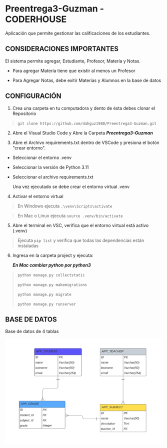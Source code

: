 # Preentrega3-Guzman - CODERHOUSE

Aplicación que permite gestionar las calificaciones de los estudiantes. 

## CONSIDERACIONES IMPORTANTES

El sistema permite agregar, Estudiante, Profesor, Matería y Notas. 

- Para agregar Matería tiene que existir al menos un Profesor

- Para Agregar Notas, debe exitir Materias y Alumnos en la base de datos

## CONFIGURACIÓN

1. Crea una carpeta en tu computadora y dento de ésta debes clonar el Repositorio

> `git clone https://github.com/dahguz1980/Preentrega3-Guzman.git`

2. Abre el Visual Studio Code y Abre la Carpeta ***Preentrega3-Guzman***

3. Abre el Archivo requirements.txt dentro de VSCode y presiona el botón "crear entorno".

- Seleccionar el entorno .venv
- Seleccionar la versión de Python 3.11
- Seleccionar el archivo requirements.txt

   Una vez ejecutado se debe crear el entorno virtual .venv 

4. Activar el entorno virtual

> En Windows ejecuta `.\venv\Scripts\activate`

> En Mac o Linux ejecuta `source .venv/bin/activate`

5. Abre el terminal en VSC, verifica que el entorno virtual está activo (.venv) 

> Ejecuta `pip list` y verifica que todas las dependencias están instaladas

6. Ingresa en la carpeta project y ejecuta: 

    ***En Mac cambiar python por python3***

> `python manage.py collectstatic` 
> 
> `python manage.py makemigrations`
> 
> `python manage.py migrate`
> 
> `python manage.py runserver`

## BASE DE DATOS

Base de datos de 4 tablas 

![Database Model!](project/apps/GradeApp/static/GradeApp/assets/database.png "Grade App Database")


